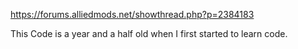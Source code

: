 https://forums.alliedmods.net/showthread.php?p=2384183

This Code is a year and a half old when I first started to learn code.